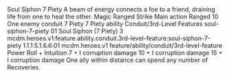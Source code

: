 <ability>
  <name>Soul Siphon</name>
  <cost>7 Piety</cost>
  <flavor>A beam of energy connects a foe to a friend, draining life from one to heal the other.</flavor>
  <keywords>
    <keyword>Magic</keyword>
    <keyword>Ranged</keyword>
    <keyword>Strike</keyword>
  </keywords>
  <type>Main action</type>
  <distance>Ranged 10</distance>
  <target>One enemy</target>
  <metadata>
    <class>conduit</class>
    <cost>7 Piety</cost>
    <cost_amount>7</cost_amount>
    <cost_resource>Piety</cost_resource>
    <feature_type>ability</feature_type>
    <file_dpath>Conduit/3rd-Level Features</file_dpath>
    <item_id>soul-siphon-7-piety</item_id>
    <item_index>01</item_index>
    <item_name>Soul Siphon (7 Piety)</item_name>
    <level>3</level>
    <scc>mcdm.heroes.v1:feature.ability.conduit.3rd-level-feature:soul-siphon-7-piety</scc>
    <scdc>1.1.1:5.1.6.6:01</scdc>
    <source>mcdm.heroes.v1</source>
    <type>feature/ability/conduit/3rd-level-feature</type>
  </metadata>
  <effects>
    <effect type="roll">
      <roll>Power Roll + Intuition</roll>
      <t1>7 + I corruption damage</t1>
      <t2>10 + I corruption damage</t2>
      <t3>15 + I corruption damage</t3>
    </effect>
    <effect type="mundane">One ally within distance can spend any number of Recoveries.</effect>
  </effects>
</ability>
